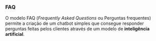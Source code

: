 ### FAQ

O modelo FAQ (*Frequently Asked Questions* ou Perguntas frequentes) permite a criação de um chatbot simples que consegue responder perguntas feitas pelos clientes através de um modelo de **inteligência artificial**. 
